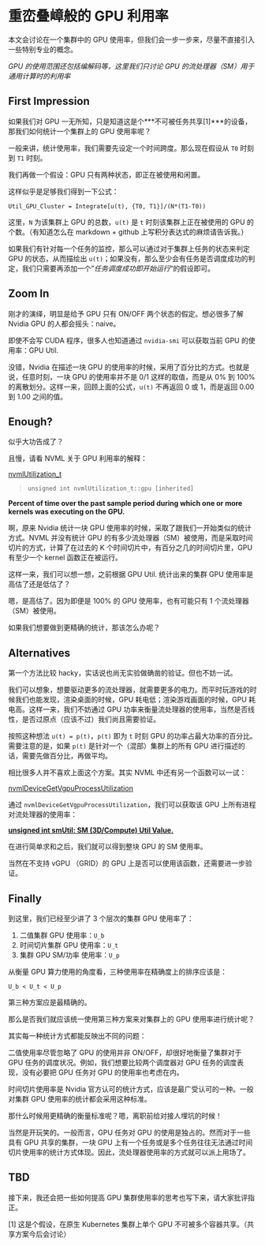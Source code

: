 # 重峦叠嶂般的 GPU 利用率

本文会讨论在一个集群中的 GPU 使用率，但我们会一步一步来，尽量不直接引入一些特别专业的概念。

*GPU 的使用范围还包括编解码等，这里我们只讨论 GPU 的流处理器（SM）用于通用计算时的利用率*

## First Impression

如果我们对 GPU 一无所知，只是知道这是个***不可被任务共享[1]***的设备，那我们如何统计一个集群上的 GPU 使用率呢？

一般来讲，统计使用率，我们需要先设定一个时间跨度。那么现在假设从 `T0` 时刻到 `T1` 时刻。

我们再做一个假设：GPU 只有两种状态，即正在被使用和闲置。

这样似乎是足够我们得到一下公式：

`Util_GPU_Cluster = Integrate[u(t), {T0, T1}]/(N*(T1-T0))`

这里，`N` 为该集群上 GPU 的总数，`u(t)` 是 `t` 时刻该集群上正在被使用的 GPU 的个数。（有知道怎么在 markdown + github 上写积分表达式的麻烦请告诉我。）

如果我们有针对每一个任务的监控，那么可以通过对于集群上任务的状态来判定 GPU 的状态，从而描绘出 `u(t)`；如果没有，那么至少会有任务是否调度成功的判定，我们只需要再添加一个”*任务调度成功即开始运行*“的假设即可。

## Zoom In

刚才的演绎，明显是给予 GPU 只有 ON/OFF 两个状态的假定。想必很多了解 Nvidia GPU 的人都会摇头：naive。

即使不会写 CUDA 程序，很多人也知道通过 `nvidia-smi` 可以获取当前 GPU 的使用率：GPU Util.

没错，Nvidia 在描述一块 GPU 的使用率的时候，采用了百分比的方式。也就是说，任意时刻，一块 GPU 的使用率并不是 0/1 这样的取值，而是从 0% 到 100% 的离散划分。这样一来，回顾上面的公式，`u(t)` 不再返回 0 或 1，而是返回 0.00 到 1.00 之间的值。 

## Enough?

似乎大功告成了？

且慢，请看 NVML 关于 GPU 利用率的解释：

[nvmlUtilization_t](https://docs.nvidia.com/deploy/nvml-api/structnvmlUtilization__t.html#structnvmlUtilization__t)

> `unsigned int nvmlUtilization_t::gpu [inherited]`

**Percent of time over the past sample period during which one or more kernels was executing on the GPU.**

啊，原来 Nvidia 统计一块 GPU 使用率的时候，采取了跟我们一开始类似的统计方式。NVML 并没有统计 GPU 的有多少流处理器（SM）被使用，而是采取时间切片的方式，计算了在过去的 K 个时间切片中，有百分之几的时间切片里，GPU 有至少一个 kernel 函数正在被运行。

这样一来，我们可以想一想，之前根据 GPU Util. 统计出来的集群 GPU 使用率是高估了还是低估了？

嗯，是高估了。因为即便是 100% 的 GPU 使用率，也有可能只有 1 个流处理器（SM）被使用。

如果我们想要做到更精确的统计，那该怎么办呢？

## Alternatives

第一个方法比较 hacky，实话说也尚无实验做确凿的验证。但也不妨一试。

我们可以想象，想要驱动更多的流处理器，就需要更多的电力。而平时玩游戏的时候我们也能发现，渲染桌面的时候，GPU 耗电低；渲染游戏画面的时候，GPU 耗电高。这样一来，我们不妨通过 GPU 功率来衡量流处理器的使用率，当然是否线性，是否过原点（应该不过）我们尚且需要验证。

按照这种想法 `u(t) = p(t)`，`p(t)` 即为 `t` 时刻 GPU 的功率占最大功率的百分比。需要注意的是，如果 `p(t)` 是针对一个（混部）集群上的所有 GPU 进行描述的话，需要先做百分比，再做平均。

相比很多人并不喜欢上面这个方案。其实 NVML 中还有另一个函数可以一试：

[nvmlDeviceGetVgpuProcessUtilization](https://docs.nvidia.com/deploy/nvml-api/group__nvmlUtil.html#group__nvmlUtil_1gded837e47351b26f958aa083f8d004ff)

通过 `nvmlDeviceGetVgpuProcessUtilization`，我们可以获取该 GPU 上所有进程对流处理器的使用率：

[**unsigned int smUtil: SM (3D/Compute) Util Value.**](https://docs.nvidia.com/deploy/nvml-api/structnvmlVgpuProcessUtilizationSample__t.html#structnvmlVgpuProcessUtilizationSample__t)

在进行简单求和之后，我们就可以得到整块 GPU 的 SM 使用率。

当然在不支持 vGPU （GRID）的 GPU 上是否可以使用该函数，还需要进一步验证。

## Finally

到这里，我们已经至少讲了 3 个层次的集群 GPU 使用率了：

1. 二值集群 GPU 使用率：`U_b`
2. 时间切片集群 GPU 使用率：`U_t`
3. 集群 GPU SM/功率 使用率：`U_p`

从衡量 GPU 算力使用的角度看，三种使用率在精确度上的排序应该是：

`U_b < U_t < U_p`

第三种方案应是最精确的。

那么是否我们就应该统一使用第三种方案来对集群上的 GPU 使用率进行统计呢？

其实每一种统计方式都能反映出不同的问题：

二值使用率尽管忽略了 GPU 的使用并非 ON/OFF，却很好地衡量了集群对于 GPU 任务的调度状况。例如，我们想要比较两个调度器对 GPU 任务的调度表现，没有必要把 GPU 任务对 GPU 的使用率也考虑在内。

时间切片使用率是 Nvidia 官方认可的统计方式，应该是最广受认可的一种。一般对集群 GPU 使用率的统计都会采用这种标准。

那什么时候用更精确的衡量标准呢？嗯，离职前给对接人埋坑的时候！

当然是开玩笑的。一般而言，GPU 任务对 GPU 的使用是独占的。然而对于一些具有 GPU 共享的集群，一块 GPU 上有一个任务或是多个任务往往无法通过时间切片使用率的统计方式体现。因此，流处理器使用率的方式就可以派上用场了。

## TBD

接下来，我还会把一些如何提高 GPU 集群使用率的思考也写下来，请大家批评指正。

[1] 这是个假设，在原生 Kubernetes 集群上单个 GPU 不可被多个容器共享。（共享方案今后会讨论）

